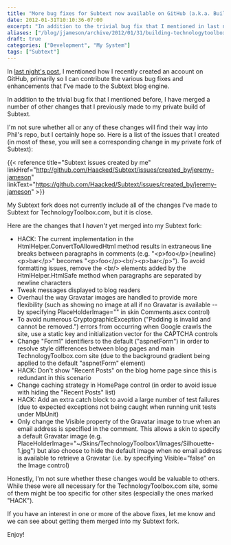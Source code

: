 ```yaml
---
title: "More bug fixes for Subtext now available on GitHub (a.k.a. Building TechnologyToolbox.com, part 19)"
date: 2012-01-31T10:10:36-07:00
excerpt: "In addition to the trivial bug fix that I mentioned in last night's post, I have merged a number of other changes into my Subtext fork on GitHub."
aliases: ["/blog/jjameson/archive/2012/01/31/building-technologytoolbox-com-part-19.aspx"]
draft: true
categories: ["Development", "My System"]
tags: ["Subtext"]
---
```


In
[last night's post](/blog/jjameson/2012/01/30/building-technologytoolbox-com-part-18),
I mentioned how I recently created an account on GitHub, primarily so I can
contribute the various bug fixes and enhancements that I've made to the Subtext
blog engine.

In addition to the trivial bug fix that I mentioned before, I have merged a
number of other changes that I previously made to my private build of Subtext.

I'm not sure whether all or any of these changes will find their way into Phil's
repo, but I certainly hope so. Here is a list of the issues that I created (in
most of these, you will see a corresponding change in my private fork of
Subtext):

{{< reference title="Subtext issues created by me"
linkHref="http://github.com/Haacked/Subtext/issues/created_by/jeremy-jameson"
linkText="https://github.com/Haacked/Subtext/issues/created_by/jeremy-jameson" >}}

My Subtext fork does not currently include all of the changes I've made to
Subtext for TechnologyToolbox.com, but it is close.

Here are the changes that I *haven't* yet merged into my Subtext fork:

- HACK: The current implementation in the HtmlHelper.ConvertToAllowedHtml
  method results in extraneous line breaks between paragraphs in comments
  (e.g. "&lt;p&gt;foo&lt;/p&gt;{newline}
  &lt;p&gt;bar&lt;/p&gt;" becomes
  "&lt;p&gt;foo&lt;/p&gt;&lt;br/&gt;&lt;p&gt;bar&lt;/p&gt;"). To avoid
  formatting issues, remove the &lt;br/&gt; elements added by the
  HtmlHelper.HtmlSafe method when paragraphs are separated by newline
  characters
- Tweak messages displayed to blog readers
- Overhaul the way Gravatar images are handled to provide more flexibility
  (such as showing no image at all if no Gravatar is available -- by
  specifying PlaceHolderImage="" in skin Comments.ascx control)
- To avoid numerous CryptographicException ("Padding is invalid and cannot be
  removed.") errors from occurring when Google crawls the site, use a static
  key and initialization vector for the CAPTCHA controls
- Change "Form1" identifiers to the default ("aspnetForm") in order to resolve
  style differences between blog pages and main TechnologyToolbox.com site
  (due to the background gradient being applied to the default "aspnetForm"
  element)
- HACK: Don't show "Recent Posts" on the blog home page since this is
  redundant in this scenario
- Change caching strategy in HomePage control (in order to avoid issue with
  hiding the "Recent Posts" list)
- HACK: Add an extra catch block to avoid a large number of test failures (due
  to expected exceptions not being caught when running unit tests under
  MbUnit)
- Only change the Visible property of the Gravatar image to true when an email
  address is specified in the comment. This allows a skin to specify a default
  Gravatar image (e.g.
  PlaceHolderImage="~/Skins/TechnologyToolbox1/Images/Silhouette-1.jpg") but
  also choose to hide the default image when no email address is available to
  retrieve a Gravatar (i.e. by specifying Visible="false" on the Image
  control)

Honestly, I'm not sure whether these changes would be valuable to others. While
these were all necessary for the TechnologyToolbox.com site, some of them might
be too specific for other sites (especially the ones marked "HACK").

If you have an interest in one or more of the above fixes, let me know and we
can see about getting them merged into my Subtext fork.

Enjoy!

